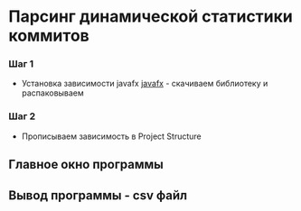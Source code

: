 # Парсинг динамической статистики коммитов

### Шаг 1
- Установка зависимости javafx [javafx](https://gluonhq.com) - скачиваем библиотеку и распаковываем
### Шаг 2
- Прописываем зависимость в Project Structure

## Главное окно программы

[]([https://github.com/Sanyajo/javafx_parser/mainWindow.png](https://github.com/Sanyajo/javafx_parser/blob/main/mainWindow.png))

## Вывод программы - csv файл

[]([https://github.com/Sanyajo/javafx_parser/outputFile.png](https://github.com/Sanyajo/javafx_parser/blob/main/outputFile.png))
